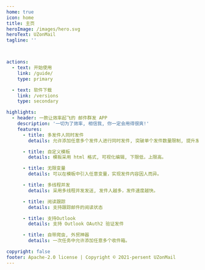 ```yaml
---
home: true
icon: home
title: 主页
heroImage: /images/hero.svg
heroText: UZonMail
tagline: ''



actions:
  - text: 开始使用
    link: /guide/
    type: primary

  - text: 软件下载
    link: /versions
    type: secondary

highlights:
  - header: 一款让效率起飞的 邮件群发 APP
    description: '一切为了效率, 相信我, 你一定会用得很爽!'
    features:
      - title: 多发件人同时发件
        details: 允许添加任意多个发件人进行同时发件, 突破单个发件数量限制, 提升发件效率。

      - title: 自定义模板
        details: 模板采用 html 格式, 可视化编辑, 下限低，上限高。

      - title: 无限变量
        details: 可以在模板中引入任意变量，实现发件内容因人而异。

      - title: 多线程并发
        details: 采用多线程并发发送, 发件人越多，发件速度越快。

      - title: 阅读跟踪
        details: 支持跟踪邮件的阅读状态

      - title: 支持Outlook
        details: 支持 Outlook OAuth2 验证发件

      - title: 自带爬虫, 外贸神器
        details: 一次任务中允许添加任意多个收件箱。

copyright: false
footer: Apache-2.0 license | Copyright © 2021-persent UZonMail
---
```

